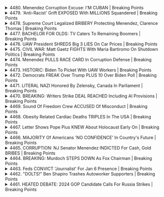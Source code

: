 <details>
<summary>4480. Menendez Corruption Excuse: I'M CUBAN | Breaking Points</summary><br>

<a href="https://www.youtube.com/watch?v=fTVvXq_vD-s" target="_blank">
    <img src="https://img.youtube.com/vi/fTVvXq_vD-s/maxresdefault.jpg" 
        alt="[Youtube]" width="200">
</a>

# Menendez Corruption Excuse: I'M CUBAN | Breaking Points


</details>

<details>
<summary>4479. 'Anti-Racist' Grift EXPOSED With MILLIONS Squandered | Breaking Points</summary><br>

<a href="https://www.youtube.com/watch?v=NIvMwr1P4Aw" target="_blank">
    <img src="https://img.youtube.com/vi/NIvMwr1P4Aw/maxresdefault.jpg" 
        alt="[Youtube]" width="200">
</a>

# 'Anti-Racist' Grift EXPOSED With MILLIONS Squandered | Breaking Points


</details>

<details>
<summary>4478. Supreme Court Legalized BRIBERY Protecting Menendez, Clarence Thomas | Breaking Points</summary><br>

<a href="https://www.youtube.com/watch?v=LH2Ui30q8C8" target="_blank">
    <img src="https://img.youtube.com/vi/LH2Ui30q8C8/maxresdefault.jpg" 
        alt="[Youtube]" width="200">
</a>

# Supreme Court Legalized BRIBERY Protecting Menendez, Clarence Thomas | Breaking Points


</details>

<details>
<summary>4477. BACHELOR FOR OLDS: TV Caters To Remaining Boomers | Breaking Points</summary><br>

<a href="https://www.youtube.com/watch?v=DDRIC2bW-sw" target="_blank">
    <img src="https://img.youtube.com/vi/DDRIC2bW-sw/maxresdefault.jpg" 
        alt="[Youtube]" width="200">
</a>

# BACHELOR FOR OLDS: TV Caters To Remaining Boomers | Breaking Points


</details>

<details>
<summary>4476. UAW President SHREDS Big 3 LIES On Car Prices | Breaking Points</summary><br>

<a href="https://www.youtube.com/watch?v=BkwrscqoVp4" target="_blank">
    <img src="https://img.youtube.com/vi/BkwrscqoVp4/maxresdefault.jpg" 
        alt="[Youtube]" width="200">
</a>

# UAW President SHREDS Big 3 LIES On Car Prices | Breaking Points


</details>

<details>
<summary>4475. CIVIL WAR: Matt Gaetz FIGHTS With Maria Bartiromo On Shutdown Politics | Breaking Points</summary><br>

<a href="https://www.youtube.com/watch?v=MOFS3PD2RWM" target="_blank">
    <img src="https://img.youtube.com/vi/MOFS3PD2RWM/maxresdefault.jpg" 
        alt="[Youtube]" width="200">
</a>

# CIVIL WAR: Matt Gaetz FIGHTS With Maria Bartiromo On Shutdown Politics | Breaking Points


</details>

<details>
<summary>4474. Menendez PULLS RACE CARD In Corruption Defense | Breaking Points</summary><br>

<a href="https://www.youtube.com/watch?v=dpfBAx3wKYE" target="_blank">
    <img src="https://img.youtube.com/vi/dpfBAx3wKYE/maxresdefault.jpg" 
        alt="[Youtube]" width="200">
</a>

# Menendez PULLS RACE CARD In Corruption Defense | Breaking Points


</details>

<details>
<summary>4473. HISTORIC: Biden To Picket With UAW Workers | Breaking Points</summary><br>

<a href="https://www.youtube.com/watch?v=HV4AMhpmjvQ" target="_blank">
    <img src="https://img.youtube.com/vi/HV4AMhpmjvQ/maxresdefault.jpg" 
        alt="[Youtube]" width="200">
</a>

# HISTORIC: Biden To Picket With UAW Workers | Breaking Points


</details>

<details>
<summary>4472. Democrats FREAK Over Trump PLUS 10 Over Biden Poll | Breaking Points</summary><br>

<a href="https://www.youtube.com/watch?v=swp8Hfa9JM0" target="_blank">
    <img src="https://img.youtube.com/vi/swp8Hfa9JM0/maxresdefault.jpg" 
        alt="[Youtube]" width="200">
</a>

# Democrats FREAK Over Trump PLUS 10 Over Biden Poll | Breaking Points


</details>

<details>
<summary>4471. LITERAL NAZI Honored By Zelensky, Canada In Parliament | Breaking Points</summary><br>

<a href="https://www.youtube.com/watch?v=70nXnMABl3A" target="_blank">
    <img src="https://img.youtube.com/vi/70nXnMABl3A/maxresdefault.jpg" 
        alt="[Youtube]" width="200">
</a>

# LITERAL NAZI Honored By Zelensky, Canada In Parliament | Breaking Points


</details>

<details>
<summary>4470. BREAKING: Writers Strike DEAL REACHED Including AI Provisions | Breaking Points</summary><br>

<a href="https://www.youtube.com/watch?v=vxKYerCgeDo" target="_blank">
    <img src="https://img.youtube.com/vi/vxKYerCgeDo/maxresdefault.jpg" 
        alt="[Youtube]" width="200">
</a>

# BREAKING: Writers Strike DEAL REACHED Including AI Provisions | Breaking Points


</details>

<details>
<summary>4469. Sound Of Freedom Crew ACCUSED Of Misconduct | Breaking Points</summary><br>

<a href="https://www.youtube.com/watch?v=R0MugmTc2TQ" target="_blank">
    <img src="https://img.youtube.com/vi/R0MugmTc2TQ/maxresdefault.jpg" 
        alt="[Youtube]" width="200">
</a>

# Sound Of Freedom Crew ACCUSED Of Misconduct | Breaking Points


</details>

<details>
<summary>4468. Obesity Related Cardiac Deaths TRIPLES In The USA | Breaking Points</summary><br>

<a href="https://www.youtube.com/watch?v=pmwEezlCeiE" target="_blank">
    <img src="https://img.youtube.com/vi/pmwEezlCeiE/maxresdefault.jpg" 
        alt="[Youtube]" width="200">
</a>

# Obesity Related Cardiac Deaths TRIPLES In The USA | Breaking Points


</details>

<details>
<summary>4467. Letter Shows Pope Pius KNEW About Holocaust Early On | Breaking Points</summary><br>

<a href="https://www.youtube.com/watch?v=cVS1xGqyNPE" target="_blank">
    <img src="https://img.youtube.com/vi/cVS1xGqyNPE/maxresdefault.jpg" 
        alt="[Youtube]" width="200">
</a>

# Letter Shows Pope Pius KNEW About Holocaust Early On | Breaking Points


</details>

<details>
<summary>4466. MAJORITY Of Americans 'NO CONFIDENCE' In Country's Future | Breaking Points</summary><br>

<a href="https://www.youtube.com/watch?v=6r3vKDRsTt8" target="_blank">
    <img src="https://img.youtube.com/vi/6r3vKDRsTt8/maxresdefault.jpg" 
        alt="[Youtube]" width="200">
</a>

# MAJORITY Of Americans 'NO CONFIDENCE' In Country's Future | Breaking Points


</details>

<details>
<summary>4465. CORRUPTION: NJ Senator Menendez INDICTED For Cash, Gold BRIBES | Breaking Points</summary><br>

<a href="https://www.youtube.com/watch?v=j4OMT6bibVY" target="_blank">
    <img src="https://img.youtube.com/vi/j4OMT6bibVY/maxresdefault.jpg" 
        alt="[Youtube]" width="200">
</a>

# CORRUPTION: NJ Senator Menendez INDICTED For Cash, Gold BRIBES | Breaking Points


</details>

<details>
<summary>4464. BREAKING: Murdoch STEPS DOWN As Fox Chairman | Breaking Points</summary><br>

<a href="https://www.youtube.com/watch?v=_BWo9OgcyHU" target="_blank">
    <img src="https://img.youtube.com/vi/_BWo9OgcyHU/maxresdefault.jpg" 
        alt="[Youtube]" width="200">
</a>

# BREAKING: Murdoch STEPS DOWN As Fox Chairman | Breaking Points


</details>

<details>
<summary>4463. Feds CONVICT 'Journalist' For Jan 6 Presence | Breaking Points</summary><br>

<a href="https://www.youtube.com/watch?v=WRskikkjrGw" target="_blank">
    <img src="https://img.youtube.com/vi/WRskikkjrGw/maxresdefault.jpg" 
        alt="[Youtube]" width="200">
</a>

# Feds CONVICT 'Journalist' For Jan 6 Presence | Breaking Points


</details>

<details>
<summary>4462. "DOLTS!" Ben Shapiro Trashes Autoworker Supporters | Breaking Points</summary><br>

<a href="https://www.youtube.com/watch?v=Z2ISNAZ3-a8" target="_blank">
    <img src="https://img.youtube.com/vi/Z2ISNAZ3-a8/maxresdefault.jpg" 
        alt="[Youtube]" width="200">
</a>

# "DOLTS!" Ben Shapiro Trashes Autoworker Supporters | Breaking Points


</details>

<details>
<summary>4461. HEATED DEBATE: 2024 GOP Candidate Calls For Russia Strikes | Breaking Points</summary><br>

<a href="https://www.youtube.com/watch?v=jjdceeXpVig" target="_blank">
    <img src="https://img.youtube.com/vi/jjdceeXpVig/maxresdefault.jpg" 
        alt="[Youtube]" width="200">
</a>

# HEATED DEBATE: 2024 GOP Candidate Calls For Russia Strikes | Breaking Points


</details>

